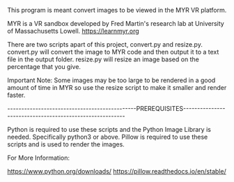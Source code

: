 This program is meant convert images to be viewed in the MYR VR platform.

MYR is a VR sandbox developed by Fred Martin's research lab at University of Massachusetts Lowell.
https://learnmyr.org

There are two scripts apart of this project, convert.py and resize.py. 
convert.py will convert the image to MYR code and then output it to a text file in the output folder.
resize.py will resize an image based on the percentage that you give.

Important Note: Some images may be too large to be rendered in a good amount of time in MYR so use
the resize script to make it smaller and render faster. 

----------------------------------------------PREREQUISITES---------------------------------------------------------

Python is required to use these scripts and the Python Image Library is needed. Specifically python3 or above.
Pillow is required to use these scripts and is used to render the images. 

For More Information:

https://www.python.org/downloads/
https://pillow.readthedocs.io/en/stable/



